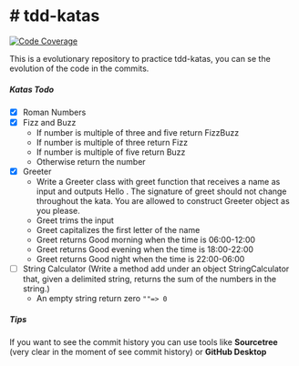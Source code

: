 # # tdd-katas

[![Code Coverage](https://img.shields.io/codecov/c/github/sebasacuna/tdd-katas/main.svg)](https://codecov.io/github/sebasacuna/tdd-katas?branch=main)

This is a evolutionary repository to practice tdd-katas, you can se the evolution of the code in the commits.

##### Katas Todo

- [x] Roman Numbers
- [x] Fizz and Buzz
  * If number is multiple of three and five return FizzBuzz
  * If number is multiple of three return Fizz
  * If number is multiple of five return Buzz
  * Otherwise return the number
- [x] Greeter
  * Write a Greeter class with greet function that receives a name as input and outputs Hello <name>. The signature of greet should not change throughout the kata. You are allowed to construct Greeter object as you please.
  * Greet trims the input
  * Greet capitalizes the first letter of the name
  * Greet returns Good morning <name> when the time is 06:00-12:00
  * Greet returns Good evening <name> when the time is 18:00-22:00
  * Greet returns Good night <name> when the time is 22:00-06:00
- [ ] String Calculator (Write a method add under an object StringCalculator that, given a delimited string, returns the sum of the numbers in the string.)
  * An empty string return zero `""=> 0`

##### Tips

If you want to see the commit history you can use tools like **Sourcetree** (very clear in the moment of see commit history) or **GitHub Desktop**